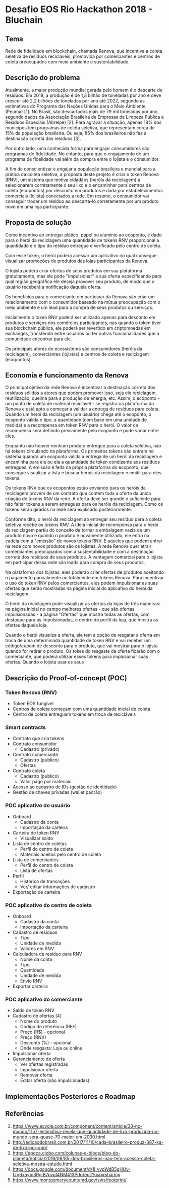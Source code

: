 # Desafio EOS Rio Hackathon 2018 - Bluchain

## Tema
Rede de fidelidade em blockchain, chamada Renova, que incentiva a coleta seletiva de resíduos recicláveis, promovida por comerciantes e centros de coleta preocupados com meio ambiente e sustentabilidade.

## Descrição do problema

Atualmente, a maior produção mundial gerada pelo homem é o descarte de resíduos. Em 2018, a produção é de 1,3 bilhão de toneladas por ano e deve crescer até 2,2 bilhões de toneladas por ano até 2022, segundo as estimativas do Programa das Nações Unidas para o Meio Ambiente (Pnuma) [1]. No Brasil, são descartados mais de 79 mil toneladas por ano, segundo dados da  Associação Brasileira de Empresas de Limpeza Pública e Resíduos Especiais (Abrelpe) [2]. Para agravar a situação, apenas 18% dos municípos tem programas de coleta seletiva, que representam cerca de 15% da população brasileira. Ou seja, 85% dos brasileiros não faz a destinação correta dos resíduos [3].

Por outro lado, uma conhecida forma para engajar consumidores são programas de fidelidade. No entanto, para que o engajamento de um programa de fidelidade vai além da compra entre o lojista e o consumidor.

A fim de conscientizar e engajar a população brasileira e mundial para a prática da coleta seletiva, a proposta deste projeto é criar o token Renova (RNV), um sistema que motiva cidadãos (heróis da reciclagem) a selecionarem corretamente o seu lixo e o encaminhar para centros de coleta (ecopontos) por desconto em produtos e dada por estabelecimentos comerciais (lojista) conectados a rede. Em resumo, o consumidor vai conseguir trocar um resíduo ao descartá-lo corretamente por um produto novo em uma loja participante. 

## Proposta de solução

Como incentivo ao entregar plático, papel ou alumínio ao ecoponto, é dado para o herói da reciclagem uma quantidade de tokens RNV proporcional a quantidade e o tipo do resíduo entregue e verificado pelo centro de coleta.

Com esse token, o herói poderá acessar um aplicativo no qual consegue visualizar promoções de produtos das lojas participantes da Renova.

O lojista poderá criar ofertas de seus produtos em sua plataforma gratuitamente, mas ele pode "impulsionar" a sua oferta especificando para qual região geográfica ele deseja provover seu produto, de modo que o usuário receberá a notificação daquela oferta.

Os benefícios para o comerciante em participar da Renova são criar um relacionamento com o consumidor baseado na mútua preocupação com o meio ambiente e um lead para a compra de seus produtos ou serviços.

Inicialmente o token RNV poderá ser utilizado apenas para desconto em produtos e serviços nos comércios participantes, nas quando o token tiver sua blockchain pública, ele poderá ser revertido em criptomoedas em exchanges, transferido entre usuários ou ter outras funcionalidades que a comunidade encontrar para ele.

Os principais atores do ecossistema são consumidores (heróis da reciclagem), comerciantes (lojistas) e centros de coleta e reciclagem (ecopontos).

## Economia e funcionamento da Renova

O principal ojetivo da rede Renova é incentivar a destinação correta dos resíduos sólidos a atores que podem promover isso, seja ele reciclagem, reutilização, queima para a produção de energia, etc. Assim, o ecoponto - um ponto de coleta de material reciclável - se registra na plataforma da Renova e está apto a começar a validar a entrega de resíduos para coleta. Quando um herói da reciclagem (um usuário) chega até o ecoponto, o ecoponto valida o tipo, a quantidade (com base em uma unidade de medida) e a recompensa em token RNV para o herói. O valor da recompensa será definido previamente pelo ecoponto e pode variar entre eles.

Enquanto não houver nenhum produto entregue para a coleta seletiva, não há tokens circulando na plataforma. Os primeiros tokens são entram no sistema quando um ecoponto valida a entrega de um herói da reciclagem e encaminha para ele ou ela a quantidade de token condizente aos resíduos entregues. A emissão é feita na própria plataforma do ecoponto, que consegue visualizar a lista e buscar heróis da reciclagem e emitir para eles tokens.

Os tokens RNV que os ecopontos estão enviando para os heróis da reciclagem provém de um contrato que contém toda a oferta da única criação de tokens RNV da rede. A oferta deve ser grande o suficiente para não faltar tokens a serem entregues para os heróis da reciclagem. Como os tokens serão girados na rede será explicado posteriormente.  

Conforme dito, o herói da reciclagem ao entregar seu resíduo para a coleta seletiva recebe os tokens RNV. A ideia inicial de recompensa para o herói da reciclagem partiu do conceito de tornar a embalagem vazia de um produto novo e quando o produto é novamente utilizado, ele entra na cadeia com a "emissão" de novos tokens RNV. E aqueles que podem entrar na rede com novos produtos são os lojistas. A rede Renova quer atrair comerciantes preocupados com a sustentabilidade e com a destinação correta dos resíduos de seus produtos. A vantagem comercial para o lojista em participar dessa rede são leads para compra de seus produtos.

Na plataforma dos lojistas, eles poderão criar ofertas de produtos aceitando o pagamento parcialmente ou totalmente em tokens Renova. Para incentivar o uso do token RNV pelos comerciantes, eles podem impulsionar as suas ofertas que serão mostradas na página inicial do aplicativo do herói da reciclagem.

O herói da reciclagem pode visualizar as ofertas da lojas de três maneiras: na página inicial no campo melhores ofertas - que são ofertas impulsionadas - a página "Ofertas" que mostra todas as ofertas, com destaque para as impulsionadas, e dentro do perfil da loja, que mostra as ofertas daquela loja.

Quando o herói visualiza a oferta, ele tem a opção de resgatar a oferta em troca de uma determinada quantidade de token RNV e vai receber um código/cupom de desconto para o produto, que vai mostrar para o lojista quando for retirar o produto. Os tokes do resgaste da oferta ficarão com o comerciante, que poderá utilizar esses tokens para implusionar suas ofertas. Quando o lojista usar os seus 

## Descrição do Proof-of-concept (POC)

### Token Renova (RNV)

- Token EOS fungível
- Centros de coleta começam com uma quantidade inicial de coleta
- Centro de coleta entreguam tokens em troca de recicláveis

### Smart contracts 

- Contrato que cria tokens
- Contrato consumidor
  - Cadastro (privado)
- Contrato comerciante
  - Cadastro (publico)
  - Ofertas
- Contrato coleta
  - Cadastro (publico)
  - Valor pago por materiais
- Acesso ao cadastro de IDs (gestão de identidade)
- Gestão de chaves privadas (wallet padrão)

### POC aplicativo do usuário

- Onboard
  - Cadastro da conta
  - Importação da carteira
- Carteira de token RNV
  - Visualizar saldo
- Lista de centro de coletas
    - Perfil do centro de coleta
    - Materiais aceitos pelo centro de coleta
- Lista de comerciantes
  - Perfil do centro de coleta
  - Lista de ofertas
- Perfil
  - Histórico de transações
  - Ver/ editar informações de cadastro
- Exportação de carteira

### POC aplicativo do centro de coleta

- Onboard
  - Cadastro da conta
  - Importação da carteira
- Cadastro de resíduos
  - Tipo
  - Unidade de medida
  - Valores em RNV
- Calculadora de resíduo para RNV
  - Nome da conta
  - Tipo
  - Quantidade
  - Unidade de medida
  - Envio RNV
- Exportar carteira

### POC aplicativo do comerciante

- Saldo de token RNV
- Cadastro de ofertas [4]
  - Nome do produto
  - Código de referência (REF)
  - Preço (R$) - opcional
  - Preço (RNV)
  - Desconto (%) - opcional
  - Onde resgasta: Loja ou online
- Impulsionar oferta
- Gerenciamento de oferta
  - Ver ofertas registradas
  - Impulsionar oferta
  - Remover oferta
  - Editar oferta (não impulsionadas)

## Implementações Posteriores e Roadmap

## Referências
1. https://www.ecycle.com.br/component/content/article/38-no-mundo/1157-estimativa-revela-que-quantidade-de-lixo-produzida-no-mundo-sera-quase-70-maior-em-2030.html
1. http://edicaodobrasil.com.br/2017/11/10/cada-brasileiro-produz-387-kg-de-lixo-por-ano/
1. https://epoca.globo.com/colunas-e-blogs/blog-do-planeta/noticia/2016/06/85-dos-brasileiros-nao-tem-acesso-coleta-seletiva-mostra-estudo.html
1. https://docs.google.com/document/d/1I_vvpWdB5gHUv-tzg6x5ybj3RgIB7pvot4NM413Prlo/edit?usp=sharing
1. https://www.montgomerycountymd.gov/sws/footprint/
